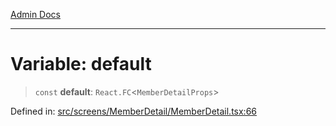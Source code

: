 [Admin Docs](/)

***

# Variable: default

> `const` **default**: `React.FC`\<`MemberDetailProps`\>

Defined in: [src/screens/MemberDetail/MemberDetail.tsx:66](https://github.com/PalisadoesFoundation/talawa-admin/blob/main/src/screens/MemberDetail/MemberDetail.tsx#L66)
